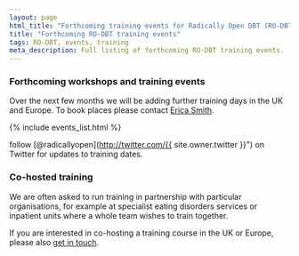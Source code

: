 ```yaml
---
layout: page
html_title: "Forthcoming training events for Radically Open DBT (RO-DBT)"
title: "Forthcoming RO-DBT training events"
tags: RO-DBT, events, training
meta_description: Full listing of forthcoming RO-DBT training events.
---
```



### Forthcoming workshops and training events


Over the next few months we will be adding further training days in the UK and Europe. To book places please contact [Erica Smith](mailto:{{site.bookings.email}}).


{% include events_list.html %}


<span class="icon-twitter"></span> follow [@radicallyopen](http://twitter.com/{{ site.owner.twitter }}") on Twitter for updates to training dates.




### Co-hosted training

We are often asked to run training in partnership with particular organisations, for example at specialist eating disorders services or inpatient units where a whole team wishes to train together.

If you are interested in co-hosting a training course in the UK or Europe, please also [get in touch](/contact/).





